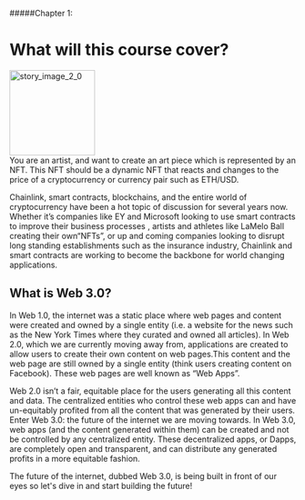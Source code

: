 #####Chapter 1:

What will this course cover?
=============================

<ContentWrapp>
  <div class="imgContainer">
    <img alt="story_image_2_0" src="/images/chapter/man.svg" width="150px" height="150px">
  </div>

  <div class="itemsContainer">
    <div class="item-text">
     You are an artist, and want to create an art piece which is represented by an NFT. This NFT should be a dynamic NFT that reacts and changes to the price of a cryptocurrency or currency pair such as ETH/USD.
    </div>
  </div>
</ContentWrapp>

Chainlink, smart contracts, blockchains, and the entire world of cryptocurrency have been a hot topic of discussion for several years now. Whether it’s companies like <ColorWord>EY and Microsoft</ColorWord> looking to use smart contracts to improve their business processes , artists and athletes like <ColorWord>LaMelo Ball</ColorWord> creating their own“NFTs”, or up and coming companies looking to disrupt long standing establishments such as the <ColorWord>insurance</ColorWord> industry, Chainlink and smart contracts are working to become the backbone for world changing applications.

<Spacer />

## What is Web 3.0?

In Web 1.0, the internet was a static place where web pages and content were created and owned by a single entity (i.e. a website for the news such as the New York Times where they curated and owned all articles). In Web 2.0, which we are currently moving away from, applications are created to allow users to create their own content on web pages.This content and the web page are still owned by a single entity (think users creating content on Facebook). These web pages are well known as “Web Apps”.

Web 2.0 isn’t a fair, equitable place for the users generating all this content and data. The centralized entities who control these web apps can and have un-equitably profited from all the content that was generated by their users. Enter Web 3.0: the future of the internet we are moving towards. In Web 3.0, web apps (and the content generated within them) can be created and not be controlled by any centralized entity. These decentralized apps, or Dapps, are completely open and transparent, and can distribute any generated  profits  in a more equitable fashion.

The future of the internet, dubbed Web 3.0, is being built in front of our eyes so let's dive in and start building the future!

